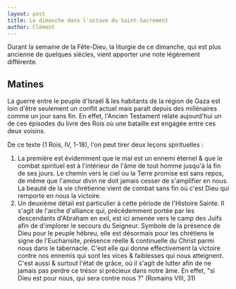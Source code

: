 ```yaml
---
layout: post
title: Le dimanche dans l'octave du Saint-Sacrement
author: Clément
---
```


Durant la semaine de la Fête-Dieu, la liturgie de ce dimanche, qui est plus ancienne de quelques siècles, vient apporter une note légèrement différente.

## Matines

La guerre entre le peuple d'Israël & les habitants de la région de Gaza est loin d'être seulement un conflit actuel mais paraît depuis des millénaires comme un jour sans fin. 
En effet, l'Ancien Testament relate aujourd'hui un de ces épisodes du livre des Rois où une bataille est engagée entre ces deux voisins.

De ce texte (1 Rois, IV, 1-18), l'on peut tirer deux leçons spirituelles :

1) La première est évidemment que le mal est un ennemi éternel & que le combat spirituel est à l'intérieur de l'âme de tout homme jusqu'à la fin de ses jours. Le chemin vers le ciel ou la Terre promise est sans repos, de même que l'amour divin ne doit jamais cesser de s'amplifier en nous. La beauté de la vie chrétienne vient de combat sans fin où c'est Dieu qui remporte en nous la victoire.
2) Un deuxième détail est particulier à cette période de l'Histoire Sainte. Il s'agit de l'arche d'alliance qui, précédemment portée par les descendants d'Abraham en exil, est ici amenée vers le camp des Juifs afin de d'implorer le secours du Seigneur. Symbole de la présence de Dieu pour le peuple hébreu, elle est désormais pour les chrétiens le signe de l'Eucharisite, présence réelle & continuelle du Christ parmi nous dans le tabernacle. C'est elle qui donne effectivement la victoire contre nos ennemis qui sont les vices & faiblesses qui nous atteignent. C'est aussi & surtout l'état de grâce, où il s'agit de lutter afin de ne jamais pas perdre ce trésor si précieux dans notre âme. En effet, "si Dieu est pour nous, qui sera contre nous ?" (Romains VIII, 31)